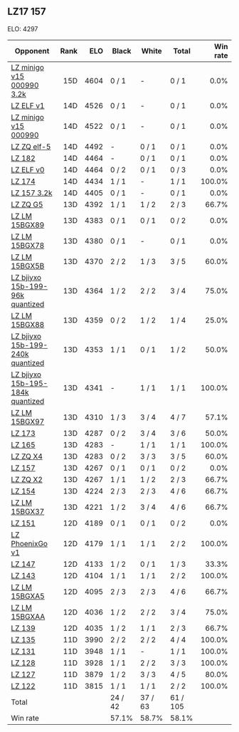 ## LZ17 157 ##

ELO: 4297

Opponent | Rank | ELO | Black | White | Total | Win rate
---------|-----:|----:|-------|-------|-------|-------:
[LZ minigo v15 000990 3.2k](LZ%20minigo%20v15%20000990%203.2k.md) | 15D | 4604 | 0 / 1 | - | 0 / 1 | 0.0%
[LZ ELF v1](LZ%20ELF%20v1.md) | 14D | 4526 | 0 / 1 | - | 0 / 1 | 0.0%
[LZ minigo v15 000990](LZ%20minigo%20v15%20000990.md) | 14D | 4522 | 0 / 1 | - | 0 / 1 | 0.0%
[LZ ZQ elf-5](LZ%20ZQ%20elf-5.md) | 14D | 4492 | - | 0 / 1 | 0 / 1 | 0.0%
[LZ 182](LZ%20182.md) | 14D | 4464 | - | 0 / 1 | 0 / 1 | 0.0%
[LZ ELF v0](LZ%20ELF%20v0.md) | 14D | 4464 | 0 / 2 | 0 / 1 | 0 / 3 | 0.0%
[LZ 174](LZ%20174.md) | 14D | 4434 | 1 / 1 | - | 1 / 1 | 100.0%
[LZ 157 3.2k](LZ%20157%203.2k.md) | 14D | 4405 | 0 / 1 | - | 0 / 1 | 0.0%
[LZ ZQ G5](LZ%20ZQ%20G5.md) | 13D | 4392 | 1 / 1 | 1 / 2 | 2 / 3 | 66.7%
[LZ LM 15BGX89](LZ%20LM%2015BGX89.md) | 13D | 4383 | 0 / 1 | 0 / 1 | 0 / 2 | 0.0%
[LZ LM 15BGX78](LZ%20LM%2015BGX78.md) | 13D | 4380 | 0 / 1 | - | 0 / 1 | 0.0%
[LZ LM 15BGX5B](LZ%20LM%2015BGX5B.md) | 13D | 4370 | 2 / 2 | 1 / 3 | 3 / 5 | 60.0%
[LZ bjiyxo 15b-199-96k quantized](LZ%20bjiyxo%2015b-199-96k%20quantized.md) | 13D | 4364 | 1 / 2 | 2 / 2 | 3 / 4 | 75.0%
[LZ LM 15BGX88](LZ%20LM%2015BGX88.md) | 13D | 4359 | 0 / 2 | 1 / 2 | 1 / 4 | 25.0%
[LZ bjiyxo 15b-199-240k quantized](LZ%20bjiyxo%2015b-199-240k%20quantized.md) | 13D | 4353 | 1 / 1 | 0 / 1 | 1 / 2 | 50.0%
[LZ bjiyxo 15b-195-184k quantized](LZ%20bjiyxo%2015b-195-184k%20quantized.md) | 13D | 4341 | - | 1 / 1 | 1 / 1 | 100.0%
[LZ LM 15BGX97](LZ%20LM%2015BGX97.md) | 13D | 4310 | 1 / 3 | 3 / 4 | 4 / 7 | 57.1%
[LZ 173](LZ%20173.md) | 13D | 4287 | 0 / 2 | 3 / 4 | 3 / 6 | 50.0%
[LZ 165](LZ%20165.md) | 13D | 4283 | - | 1 / 1 | 1 / 1 | 100.0%
[LZ ZQ X4](LZ%20ZQ%20X4.md) | 13D | 4283 | 0 / 2 | 3 / 3 | 3 / 5 | 60.0%
[LZ 157](LZ%20157.md) | 13D | 4267 | 0 / 1 | 0 / 1 | 0 / 2 | 0.0%
[LZ ZQ X2](LZ%20ZQ%20X2.md) | 13D | 4267 | 1 / 1 | 1 / 2 | 2 / 3 | 66.7%
[LZ 154](LZ%20154.md) | 13D | 4224 | 2 / 3 | 2 / 3 | 4 / 6 | 66.7%
[LZ LM 15BGX37](LZ%20LM%2015BGX37.md) | 13D | 4221 | 1 / 2 | 3 / 4 | 4 / 6 | 66.7%
[LZ 151](LZ%20151.md) | 12D | 4189 | 0 / 1 | 0 / 1 | 0 / 2 | 0.0%
[LZ PhoenixGo v1](LZ%20PhoenixGo%20v1.md) | 12D | 4179 | 1 / 1 | 1 / 1 | 2 / 2 | 100.0%
[LZ 147](LZ%20147.md) | 12D | 4133 | 1 / 2 | 0 / 1 | 1 / 3 | 33.3%
[LZ 143](LZ%20143.md) | 12D | 4104 | 1 / 1 | 1 / 1 | 2 / 2 | 100.0%
[LZ LM 15BGXA5](LZ%20LM%2015BGXA5.md) | 12D | 4095 | 2 / 3 | 2 / 3 | 4 / 6 | 66.7%
[LZ LM 15BGXAA](LZ%20LM%2015BGXAA.md) | 12D | 4036 | 1 / 2 | 2 / 2 | 3 / 4 | 75.0%
[LZ 139](LZ%20139.md) | 12D | 4035 | 1 / 2 | 1 / 1 | 2 / 3 | 66.7%
[LZ 135](LZ%20135.md) | 11D | 3990 | 2 / 2 | 2 / 2 | 4 / 4 | 100.0%
[LZ 131](LZ%20131.md) | 11D | 3948 | 1 / 1 | - | 1 / 1 | 100.0%
[LZ 128](LZ%20128.md) | 11D | 3928 | 1 / 1 | 2 / 2 | 3 / 3 | 100.0%
[LZ 127](LZ%20127.md) | 11D | 3879 | 1 / 2 | 3 / 3 | 4 / 5 | 80.0%
[LZ 122](LZ%20122.md) | 11D | 3815 | 1 / 1 | 1 / 1 | 2 / 2 | 100.0%
Total | | | 24 / 42 | 37 / 63 | 61 / 105 | 
Win rate| | | 57.1% | 58.7% | 58.1% | 
